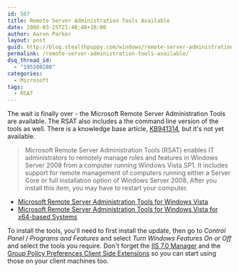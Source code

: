 ```yaml
---
id: 507
title: Remote Server Administration Tools Available
date: 2008-03-25T21:48:48+10:00
author: Aaron Parker
layout: post
guid: http://blog.stealthpuppy.com/windows/remote-server-administration-tools-available
permalink: /remote-server-administration-tools-available/
dsq_thread_id:
  - "195380280"
categories:
  - Microsoft
tags:
  - RSAT
---
```

The wait is finally over - the Microsoft Remote Server Administration Tools are available. The RSAT also includes a the command line version of the tools as well. There is a knowledge base article, [KB941314](http://support.microsoft.com/kb/941314), but it's not yet available.

> Microsoft Remote Server Administration Tools (RSAT) enables IT administrators to remotely manage roles and features in Windows Server 2008 from a computer running Windows Vista SP1. It includes support for remote management of computers running either a Server Core or full installation option of Windows Server 2008. After you install this item, you may have to restart your computer.

  * [Microsoft Remote Server Administration Tools for Windows Vista](http://www.microsoft.com/downloads/details.aspx?FamilyID=9ff6e897-23ce-4a36-b7fc-d52065de9960&DisplayLang=en)
  * [Microsoft Remote Server Administration Tools for Windows Vista for x64-based Systems](http://www.microsoft.com/downloads/details.aspx?FamilyID=d647a60b-63fd-4ac5-9243-bd3c497d2bc5&DisplayLang=en)&#160;

To install the tools, you'll need to first install the update, then go to _Control Panel_ / _Programs and Features_ and select _Turn Windows Features On or Off_ and select the tools you require. Don't forget the [IIS 7.0 Manager](https://stealthpuppy.com/off-site-news/iis-70-manager-released-rsat-soon-too) and the [Group Policy Preferences Client Side Extensions](https://stealthpuppy.com/off-site-news/group-policy-preference-client-side-extensions-available) so you can start using those on your client machines too.